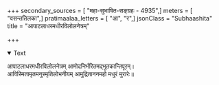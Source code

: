+++
secondary_sources = [ "महा-सुभाषित-सङ्ग्रहः - 4935",]
meters = [ "वसन्ततिलका",]
pratimaalaa_letters = [ "आ", "र",]
jsonClass = "Subhaashita"
title = "आपाटलाधरमधीरविलोलनेत्रम्"

+++

<details open><summary>Text</summary>

आपाटलाधरमधीरविलोलनेत्रम् आमोदनिर्भरितमद्भुतकान्तिपूरम्।  
आविस्मितामृतमनुस्मृतिलोभनीयम् आमुद्रिताननमहो मधुरं मुरारेः॥
</details>
